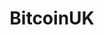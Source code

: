 ---
title: BitcoinUK
crosslinks:
- ethtrader
- UKPersonalFinance
- Bitcoin
- autotldr
- KrakenSupport
- TenX
- ethereum
- xkcd
- CryptoCurrency
---